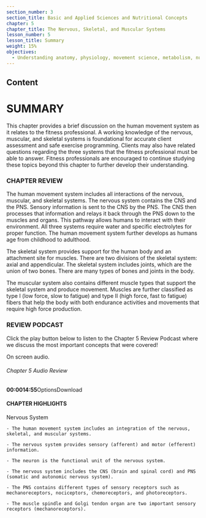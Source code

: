 ```yaml
---
section_number: 3
section_title: Basic and Applied Sciences and Nutritional Concepts
chapter: 5
chapter_title: The Nervous, Skeletal, and Muscular Systems
lesson_number: 5
lesson_title: Summary
weight: 15%
objectives:
  - Understanding anatomy, physiology, movement science, metabolism, nutrition, and supplementation.
---
```


## Content
# SUMMARY 

This chapter provides a brief discussion on the human movement system as it relates to the fitness professional. A working knowledge of the nervous, muscular, and skeletal systems is foundational for accurate client assessment and safe exercise programming. Clients may also have related questions regarding the three systems that the fitness professional must be able to answer. Fitness professionals are encouraged to continue studying these topics beyond this chapter to further develop their understanding.

### CHAPTER REVIEW

The human movement system includes all interactions of the nervous, muscular, and skeletal systems. The nervous system contains the CNS and the PNS. Sensory information is sent to the CNS by the PNS. The CNS then processes that information and relays it back through the PNS down to the muscles and organs. This pathway allows humans to interact with their environment. All three systems require water and specific electrolytes for proper function. The human movement system further develops as humans age from childhood to adulthood.

The skeletal system provides support for the human body and an attachment site for muscles. There are two divisions of the skeletal system: axial and appendicular. The skeletal system includes joints, which are the union of two bones. There are many types of bones and joints in the body.

The muscular system also contains different muscle types that support the skeletal system and produce movement. Muscles are further classified as type I (low force, slow to fatigue) and type II (high force, fast to fatigue) fibers that help the body with both endurance activities and movements that require high force production.

### REVIEW PODCAST

Click the play button below to listen to the Chapter 5 Review Podcast where we discuss the most important concepts that were covered!

On screen audio. 

###### Chapter 5 Audio Review

**00:0014:55**OptionsDownload

#### CHAPTER HIGHLIGHTS

Nervous System

	- The human movement system includes an integration of the nervous, skeletal, and muscular systems.

	- The nervous system provides sensory (afferent) and motor (efferent) information.

	- The neuron is the functional unit of the nervous system.

	- The nervous system includes the CNS (brain and spinal cord) and PNS (somatic and autonomic nervous system).

	- The PNS contains different types of sensory receptors such as mechanoreceptors, nociceptors, chemoreceptors, and photoreceptors.

	- The muscle spindle and Golgi tendon organ are two important sensory receptors (mechanoreceptors).